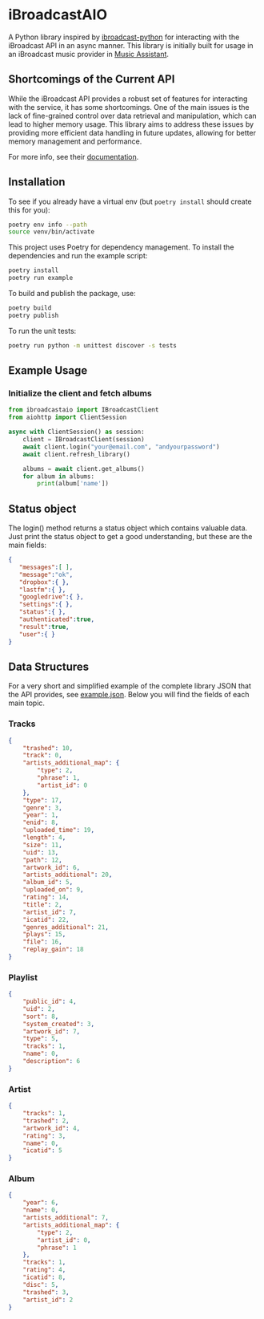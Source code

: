 # iBroadcastAIO

A Python library inspired by [ibroadcast-python](https://github.com/ctrueden/ibroadcast-python) for interacting with the iBroadcast API in an async manner.
This library is initially built for usage in an iBroadcast music provider in [Music Assistant](https://music-assistant.io/).

## Shortcomings of the Current API

While the iBroadcast API provides a robust set of features for interacting with the service, it has some shortcomings. One of the main issues is the lack of fine-grained control over data retrieval and manipulation, which can lead to higher memory usage. This library aims to address these issues by providing more efficient data handling in future updates, allowing for better memory management and performance.

For more info, see their [documentation](https://devguide.ibroadcast.com/).


## Installation

To see if you already have a virtual env (but `poetry install` should create this for you):

```bash
poetry env info --path
source venv/bin/activate
```

This project uses Poetry for dependency management. To install the dependencies and run the example script:

```bash
poetry install
poetry run example
```

To build and publish the package, use:

```bash
poetry build
poetry publish
```

To run the unit tests:

```bash
poetry run python -m unittest discover -s tests
```

## Example Usage

### Initialize the client and fetch albums

```python
from ibroadcastaio import IBroadcastClient
from aiohttp import ClientSession

async with ClientSession() as session:
    client = IBroadcastClient(session)
    await client.login("your@email.com", "andyourpassword")
    await client.refresh_library()

    albums = await client.get_albums()
    for album in albums:
        print(album['name'])
```

## Status object
The login() method returns a status object which contains valuable data. Just print the status object to get a good understanding, but these are the main fields:

```json
{
   "messages":[ ],
   "message":"ok",
   "dropbox":{ },
   "lastfm":{ },
   "googledrive":{ },
   "settings":{ },
   "status":{ },
   "authenticated":true,
   "result":true,
   "user":{ }
}
```

## Data Structures

For a very short and simplified example of the complete library JSON that the API provides, see [example.json](./tests/example.json). Below you will find the fields of each main topic.

### Tracks

```json
{
    "trashed": 10,
    "track": 0,
    "artists_additional_map": {
        "type": 2,
        "phrase": 1,
        "artist_id": 0
    },
    "type": 17,
    "genre": 3,
    "year": 1,
    "enid": 8,
    "uploaded_time": 19,
    "length": 4,
    "size": 11,
    "uid": 13,
    "path": 12,
    "artwork_id": 6,
    "artists_additional": 20,
    "album_id": 5,
    "uploaded_on": 9,
    "rating": 14,
    "title": 2,
    "artist_id": 7,
    "icatid": 22,
    "genres_additional": 21,
    "plays": 15,
    "file": 16,
    "replay_gain": 18
}
```

### Playlist

```json
{
    "public_id": 4,
    "uid": 2,
    "sort": 8,
    "system_created": 3,
    "artwork_id": 7,
    "type": 5,
    "tracks": 1,
    "name": 0,
    "description": 6
}
```

### Artist

```json
{
    "tracks": 1,
    "trashed": 2,
    "artwork_id": 4,
    "rating": 3,
    "name": 0,
    "icatid": 5
}
```

### Album

```json
{
    "year": 6,
    "name": 0,
    "artists_additional": 7,
    "artists_additional_map": {
        "type": 2,
        "artist_id": 0,
        "phrase": 1
    },
    "tracks": 1,
    "rating": 4,
    "icatid": 8,
    "disc": 5,
    "trashed": 3,
    "artist_id": 2
}
```
